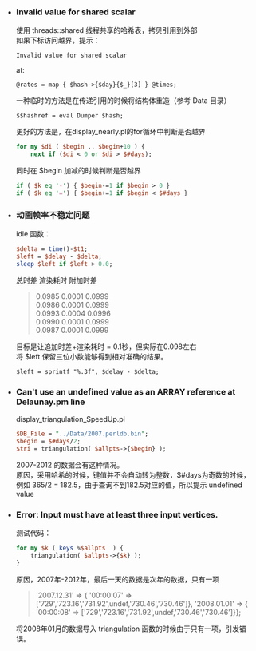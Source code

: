 
* ### Invalid value for shared scalar  
  使用 threads::shared 线程共享的哈希表，拷贝引用到外部  
  如果下标访问越界，提示：  
  
  `Invalid value for shared scalar`  
  
  at:  
  
  `@rates = map { $hash->{$day}{$_}[3] } @times;`  
  
  一种临时的方法是在传递引用的时候将结构体重造（参考 Data 目录）  

  `$$hashref = eval Dumper $hash;`
  
  更好的方法是，在display_nearly.pl的for循环中判断是否越界  
  ```perl
  for my $di ( $begin .. $begin+10 ) {
      next if ($di < 0 or $di > $#days);
  ```
  
  同时在 $begin 加减的时候判断是否越界  
  ```perl
  if ( $k eq '-') { $begin-=1 if $begin > 0 }
  if ( $k eq '=') { $begin+=1 if $begin < $#days }
  ```

* ### 动画帧率不稳定问题  
  idle 函数：
  ```perl
  $delta = time()-$t1;
  $left = $delay - $delta;
  sleep $left if $left > 0.0;
  ```
  
  总时差 渲染耗时 附加时差  
  > 0.0985 0.0001 0.0999  
  > 0.0986 0.0001 0.0999  
  > 0.0993 0.0004 0.0996  
  > 0.0990 0.0001 0.0999  
  > 0.0987 0.0001 0.0999  

  目标是让追加时差+渲染耗时 = 0.1秒，但实际在0.098左右  
  将 $left 保留三位小数能够得到相对准确的结果。  
  
  `$left = sprintf "%.3f", $delay - $delta;`  

* ### Can't use an undefined value as an ARRAY reference at Delaunay.pm line  
  display_triangulation_SpeedUp.pl   
  ```perl
  $DB_File = "../Data/2007.perldb.bin"; 
  $begin = $#days/2;  
  $tri = triangulation( $allpts->{$begin} );
  ```
  2007-2012 的数据会有这种情况。  
  原因，采用哈希的时候，键值并不会自动转为整数，$#days为奇数的时候，  
  例如 365/2 = 182.5，由于查询不到182.5对应的值，所以提示 undefined value  

* ### Error:  Input must have at least three input vertices.  
  测试代码：
  ```perl
  for my $k ( keys %$allpts  ) {
      triangulation( $allpts->{$k} );
  }
  ```

  原因，2007年-2012年，最后一天的数据是次年的数据，只有一项  
  > '2007.12.31' => {
  > '00:00:07' => ['729','723.16','731.92',undef,'730.46','730.46']},
  > '2008.01.01' => {
  > '00:00:08' => ['729','723.16','731.92',undef,'730.46','730.46']}};
  
  将2008年01月的数据导入 triangulation 函数的时候由于只有一项，引发错误。

